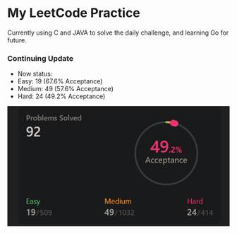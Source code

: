 # My LeetCode Practice

Currently using C and JAVA to solve the daily challenge, and learning Go for future.
### Continuing Update 
 * Now status:
 * Easy: 19 (67.6% Acceptance)
 * Medium: 49 (57.6% Acceptance)
 * Hard: 24 (49.2% Acceptance)

![Git](./fig/leetcodestatus.png)